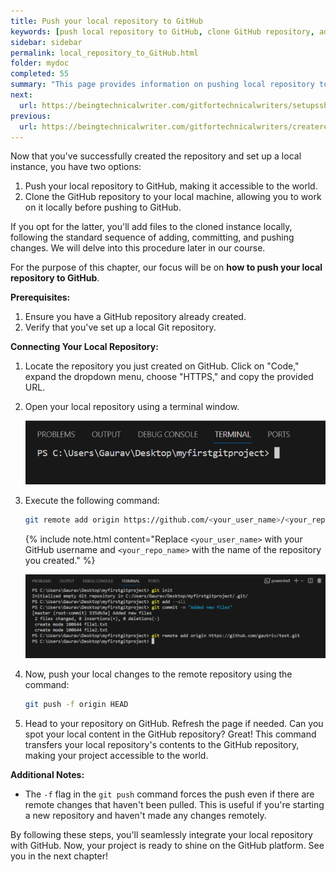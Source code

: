 ```yaml
---
title: Push your local repository to GitHub
keywords: [push local repository to GitHub, clone GitHub repository, add files locally, standard sequence of adding, committing and pushing changes, GitHub tutorial, local Git repository, create GitHub repository, set up local repository, GitHub workflow, GitHub course, version control, commit changes, push changes to GitHub, Git commands, Git basics.]
sidebar: sidebar
permalink: local_repository_to_GitHub.html
folder: mydoc
completed: 55
summary: "This page provides information on pushing local repository to GitHub."
next:
  url: https://beingtechnicalwriter.com/gitfortechnicalwriters/setupssh.html
previous:
  url: https://beingtechnicalwriter.com/gitfortechnicalwriters/createrepocommandline.html
---
```


Now that you've successfully created the repository and set up a local instance, you have two options:

1. Push your local repository to GitHub, making it accessible to the world.
2. Clone the GitHub repository to your local machine, allowing you to work on it locally before pushing to GitHub.

If you opt for the latter, you'll add files to the cloned instance locally, following the standard sequence of adding, committing, and pushing changes. We will delve into this procedure later in our course.

For the purpose of this chapter, our focus will be on **how to push your local repository to GitHub**.

**Prerequisites:**

1. Ensure you have a GitHub repository already created.
2. Verify that you've set up a local Git repository.

**Connecting Your Local Repository:**

1. Locate the repository you just created on GitHub. Click on "Code," expand the dropdown menu, choose "HTTPS," and copy the provided URL.

2. Open your local repository using a terminal window.

    ![Git Workflow](./images/openterminal.png)

3. Execute the following command:

    ```bash
    git remote add origin https://github.com/<your_user_name>/<your_repo_name>.git
    ```

    {% include note.html content="Replace `<your_user_name>` with your GitHub username and `<your_repo_name>` with the name of the repository you created." %}

    ![Git Workflow](./images/remote.png)

4. Now, push your local changes to the remote repository using the command:

    ```bash
    git push -f origin HEAD
    ```

5. Head to your repository on GitHub. Refresh the page if needed. Can you spot your local content in the GitHub repository? Great! This command transfers your local repository's contents to the GitHub repository, making your project accessible to the world.

**Additional Notes:**

- The `-f` flag in the `git push` command forces the push even if there are remote changes that haven't been pulled. This is useful if you're starting a new repository and haven't made any changes remotely.

By following these steps, you'll seamlessly integrate your local repository with GitHub. Now, your project is ready to shine on the GitHub platform. See you in the next chapter!